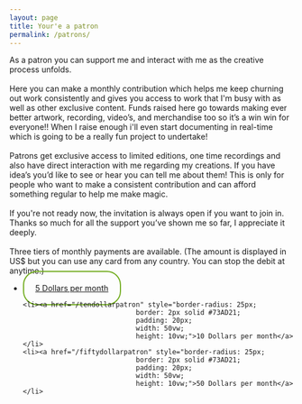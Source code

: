 ```yaml
---
layout: page
title: Your'e a patron
permalink: /patrons/
---
```

<div class="page">

  As a patron you can support me and interact with me as the creative process unfolds.
  <br>
  <br>
  Here you can make a monthly contribution which helps me keep churning out work consistently and gives you access to work that I'm busy with as well as other exclusive content. Funds raised here go towards making ever better artwork, recording, video’s, and merchandise too so it’s a win win for everyone!! When I raise enough i'll even start documenting in real-time which is going to be a really fun project to undertake!
  <br>
  <br>
  Patrons get exclusive access to limited editions, one time recordings and also have direct interaction with me regarding my creations. If you have idea’s you’d like to see or hear you can tell me about them! This is only for people who want to make a consistent contribution and can afford something regular to help me make magic.
  <br>
  <br>
  If you're not ready now, the invitation is always open if you want to join in. Thanks so much for all the support you’ve shown me so far, I appreciate it deeply.
  <br>
  <br>
  Three tiers of monthly payments are available. (The amount is displayed in US$ but you can use any card from any country. You can stop the debit at anytime.)
    <br>
  <ul id="patron_subs">
    <li><a href="/fivedollarpatron" style="border-radius: 25px;
                                border: 2px solid #73AD21;
                                padding: 20px;
                                width: 50vw;
                                height: 10vw;">5 Dollars per month</a></li>

    <li><a href="/tendollarpatron" style="border-radius: 25px;
                                border: 2px solid #73AD21;
                                padding: 20px;
                                width: 50vw;
                                height: 10vw;">10 Dollars per month</a></li>
    <li><a href="/fiftydollarpatron" style="border-radius: 25px;
                                border: 2px solid #73AD21;
                                padding: 20px;
                                width: 50vw;
                                height: 10vw;">50 Dollars per month</a></li>
  </ul>
  <br>
  <br>
  <br>
  <br>
